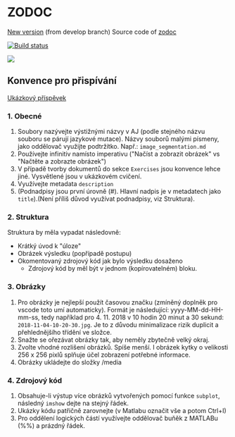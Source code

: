 # ZODOC

[New version](https://zodoc.netlify.com) (from develop branch)
Source code of [zodoc](https://tesar-tech.github.io/zodoc/docs/)

[![Build status](https://ci.appveyor.com/api/projects/status/r4w78a1eurq9ktnk?svg=true)](https://ci.appveyor.com/project/tesar-tech/zodoc)

![](input/assets/img/kytka256.jpg)

## Konvence pro přispívání

[Ukázkový příspěvek](https://tesar-tech.github.io/zodoc/docs/cs/selective_blur)

### 1. Obecné

1. Soubory nazývejte výstižnými názvy v AJ (podle stejného názvu souboru se párují jazykové mutace). Názvy souborů malými písmeny, jako oddělovač využijte podtržítko. Např.: `image_segmentation.md`
2. Používejte infinitiv namísto imperativu ("Načíst a zobrazit obrázek" vs "Načtěte a zobrazte obrázek")
3. V případě tvorby dokumentů do sekce `Exercises` jsou konvence lehce jiné. Vysvětlené jsou v ukázkovém cvičení.
4. Využívejte metadata `description`
5. (Podnadpisy jsou první úrovně (#). Hlavní nadpis je v metadatech jako `title`).(Není příliš důvod využívat podnadpisy, viz Struktura).

### 2. Struktura

Struktura by měla vypadat následovně:

- Krátký úvod k "úloze"
- Obrázek výsledku (popřípadě postupu)
- Okomentovaný zdrojový kód jak bylo výsledku dosaženo
  - Zdrojový kód by měl být v jednom (kopírovatelném) bloku.

### 3. Obrázky

1. Pro obrázky je nejlepší použít časovou značku (zmíněný doplněk pro vscode toto umí automaticky). Formát je následující: yyyy-MM-dd-HH-mm-ss, tedy například pro 4. 11. 2018 v 10 hodin 20 minut a 30 sekund:  `2018-11-04-10-20-30.jpg`. Je to z důvodu minimalizace rizik duplicit a přehlednějšího třídění ve složce.
2. Snažte se ořezávat obrázky tak, aby neměly zbytečně velký okraj.
3. Zvolte vhodné rozlišení obrázků. Spíše menší. I obrázek kytky o velikosti 256 x 256 pixlů splňuje účel zobrazení potřebné informace.
4. Obrázky ukládejte do složky /media

### 4. Zdrojový kód

1. Obsahuje-li výstup více obrázků vytvořených pomocí funkce `subplot`, následný `imshow` dejte na stejný řádek.
2. Ukázky kódu patřičně zarovnejte (v Matlabu označit vše a potom Ctrl+I)
3. Pro oddělení logických částí využívejte oddělovač buňěk z MATLABu (%%) a prázdný řádek.
